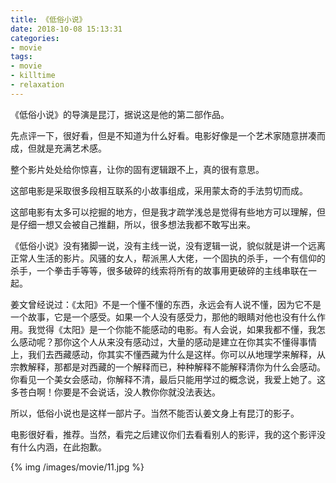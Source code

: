 ```yaml
---
title: 《低俗小说》
date: 2018-10-08 15:13:31
categories:
- movie
tags:
- movie
- killtime
- relaxation
---
```

《低俗小说》的导演是昆汀，据说这是他的第二部作品。

<!-- more -->

先点评一下，很好看，但是不知道为什么好看。电影好像是一个艺术家随意拼凑而成，但就是充满艺术感。

整个影片处处给你惊喜，让你的固有逻辑跟不上，真的很有意思。

这部电影是采取很多段相互联系的小故事组成，采用蒙太奇的手法剪切而成。

这部电影有太多可以挖掘的地方，但是我才疏学浅总是觉得有些地方可以理解，但是仔细一想又会被自己推翻，所以，很多想法我都不敢写出来。

《低俗小说》没有猪脚一说，没有主线一说，没有逻辑一说，貌似就是讲一个远离正常人生活的影片。风骚的女人，帮派黑人大佬，一个固执的杀手，一个有信仰的杀手，一个拳击手等等，很多破碎的线索将所有的故事用更破碎的主线串联在一起。

姜文曾经说过：《太阳》不是一个懂不懂的东西，永远会有人说不懂，因为它不是一个故事，它是一个感受。如果一个人没有感受力，那他的眼睛对他也没有什么作用。我觉得《太阳》是一个你能不能感动的电影。有人会说，如果我都不懂，我怎么感动呢？那你这个人从来没有感动过，大量的感动是建立在你其实不懂得事情上，我们去西藏感动，你其实不懂西藏为什么是这样。你可以从地理学来解释，从宗教解释，那都是对西藏的一个解释而已，种种解释不能解释清你为什么会感动。你看见一个美女会感动，你解释不清，最后只能用学过的概念说，我爱上她了。这多苍白啊！你要是不会说话，没人教你你就没法表达。

所以，低俗小说也是这样一部片子。当然不能否认姜文身上有昆汀的影子。

电影很好看，推荐。当然，看完之后建议你们去看看别人的影评，我的这个影评没有什么内涵，在此抱歉。

{% img /images/movie/11.jpg %}
